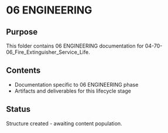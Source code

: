 # 06 ENGINEERING

## Purpose
This folder contains 06 ENGINEERING documentation for 04-70-06_Fire_Extinguisher_Service_Life.

## Contents
- Documentation specific to 06 ENGINEERING phase
- Artifacts and deliverables for this lifecycle stage

## Status
Structure created - awaiting content population.
